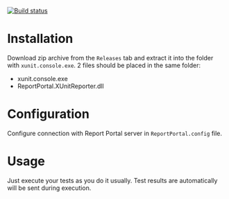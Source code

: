 [![Build status](https://ci.appveyor.com/api/projects/status/2ltljpbft1ofxr32/branch/master?svg=true)](https://ci.appveyor.com/project/nvborisenko/agent-net-xunit/branch/master)

# Installation
Download zip archive from the `Releases` tab and extract it into the folder with `xunit.console.exe`. 2 files should be placed in the same folder:
- xunit.console.exe
- ReportPortal.XUnitReporter.dll

# Configuration
Configure connection with Report Portal server in `ReportPortal.config` file.

# Usage
Just execute your tests as you do it usually. Test results are automatically will be sent during execution.
